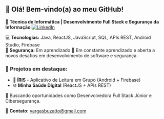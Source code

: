 ## 👋 Olá! Bem-vindo(a) ao meu GitHub!

🎯 **Técnica de Informática | Desenvolvimento Full Stack e Segurança da Informação** [![LinkedIn](https://img.shields.io/badge/-LinkedIn-blue?style=flat-square&logo=LinkedIn&logoColor=white)](https://www.linkedin.com/in/carla-de-vargas-buzatto-580bb5222/)

💻 **Tecnologias:** Java, ReactJS, JavaScript, SQL, APIs REST, Android Studio, Firebase  
🧪 **Segurança:** Em aprendizado
🚀 Em constante aprendizado e aberta a novos desafios em desenvolvimento de software e segurança.

### 🔗 Projetos em destaque:
- 📱 **ÍRIS** - Aplicativo de Leitura em Grupo (Android + Firebase)
- 🌐 **Minha Saúde Digital** (ReactJS + APIs REST)

🔎 Buscando oportunidades como Desenvolvedora Full Stack Júnior e Cibersegurança.

📩 **Contato:** vargasbuzatto@gmail.com

